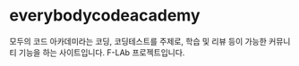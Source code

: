 # everybodycodeacademy
모두의 코드 아카데미라는 코딩, 코딩테스트를 주제로, 학습 및 리뷰 등이 가능한 커뮤니티 기능을 하는 사이트입니다.
F-LAb 프로젝트입니다.